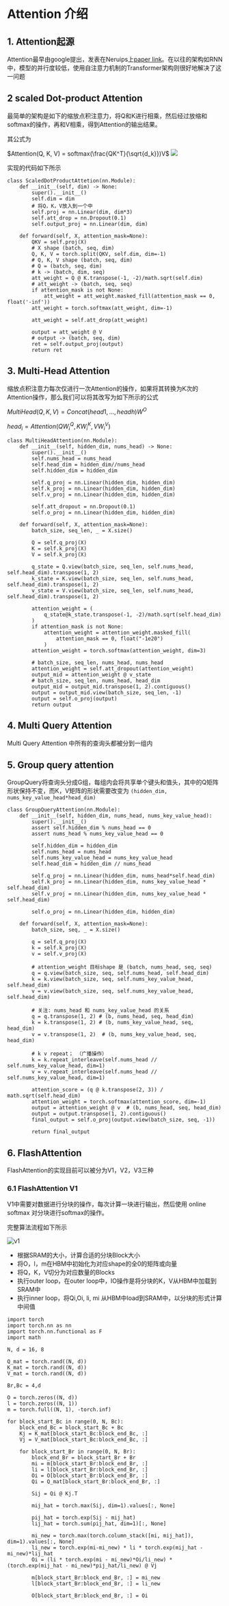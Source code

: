 # Attention 介绍

## 1. Attention起源

Attention最早由google提出，发表在Neruips上[paper link](https://proceedings.neurips.cc/paper_files/paper/2017/file/3f5ee243547dee91fbd053c1c4a845aa-Paper.pdf)。在以往的架构如RNN中，模型的并行度较低，使用自注意力机制的Transformer架构则很好地解决了这一问题

## 2 scaled Dot-product Attention

最简单的架构是如下的缩放点积注意力，将Q和K进行相乘，然后经过放缩和softmax的操作，再和V相乘，得到Attention的输出结果。

其公式为

$Attention(Q, K, V) = softmax(\frac{QK^T}{\sqrt{d_k}})V$
![](./images/sdp.png)

实现的代码如下所示

```python3
class ScaledDotProductAttetion(nn.Module):
    def __init__(self, dim) -> None:
        super().__init__()
        self.dim = dim
        # 将Q，K，V放入到一个中
        self.proj = nn.Linear(dim, dim*3)
        self.att_drop = nn.Dropout(0.1)
        self.output_proj = nn.Linear(dim, dim)
    
    def forward(self, X, attention_mask=None):
        QKV = self.proj(X)
        # X shape (batch, seq, dim)
        Q, K, V = torch.split(QKV, self.dim, dim=-1)
        # Q, K, V shape (batch, seq, dim)
        # Q = (batch, seq, dim)
        # k -> (batch, dim, seq)
        att_weight = Q @ K.transpose(-1, -2)/math.sqrt(self.dim)
        # att_weight -> (batch, seq, seq)
        if attention_mask is not None:
            att_weight = att_weight.masked_fill(attention_mask == 0, float('-inf'))
        att_weight = torch.softmax(att_weight, dim=-1)

        att_weight = self.att_drop(att_weight)

        output = att_weight @ V
        # output -> (batch, seq, dim)
        ret = self.output_proj(output)
        return ret
```

## 3. Multi-Head Attention

缩放点积注意力每次仅进行一次Attention的操作，如果将其转换为K次的Attention操作，那么我们可以将其改写为如下所示的公式

$MultiHead(Q, K, V) = Concat(head1, ..., headh)W^O$

$head_i = Attention(QW_i^Q, KW_i^K, VW_i^V)$

```python3
class MultiHeadAttention(nn.Module):
    def __init__(self, hidden_dim, nums_head) -> None:
        super().__init__()
        self.nums_head = nums_head
        self.head_dim = hidden_dim//nums_head
        self.hidden_dim = hidden_dim

        self.q_proj = nn.Linear(hidden_dim, hidden_dim)
        self.k_proj = nn.Linear(hidden_dim, hidden_dim)
        self.v_proj = nn.Linear(hidden_dim, hidden_dim)

        self.att_dropout = nn.Dropout(0.1)
        self.o_proj = nn.Linear(hidden_dim, hidden_dim)

    def forward(self, X, attention_mask=None):
        batch_size, seq_len, _ = X.size()

        Q = self.q_proj(X)
        K = self.k_proj(X)
        V = self.k_proj(X)

        q_state = Q.view(batch_size, seq_len, self.nums_head, self.head_dim).transpose(1, 2)
        k_state = K.view(batch_size, seq_len, self.nums_head, self.head_dim).transpose(1, 2)
        v_state = V.view(batch_size, seq_len, self.nums_head, self.head_dim).transpose(1, 2)

        attention_weight = (
            q_state@k_state.transpose(-1, -2)/math.sqrt(self.head_dim)
        )
        if attention_mask is not None:
            attention_weight = attention_weight.masked_fill(
                attention_mask == 0, float("-1e20")
            )
        attention_weight = torch.softmax(attention_weight, dim=3)

        # batch_size, seq_len, nums_head, nums_head
        attention_weight = self.att_dropout(attention_weight)
        output_mid = attention_weight @ v_state
        # batch_size, seq_len, nums_head, head_dim
        output_mid = output_mid.transpose(1, 2).contiguous()
        output = output_mid.view(batch_size, seq_len, -1)
        output = self.o_proj(output)
        return output
```

## 4. Multi Query Attention

Multi Query Attention 中所有的查询头都被分到一组内


## 5. Group query attention

GroupQuery将查询头分成G组，每组内会将共享单个键头和值头，其中的Q矩阵形状保持不变，而K，V矩阵的形状需要改变为
`(hidden_dim, nums_key_value_head*head_dim)` 

```python3
class GroupQueryAttention(nn.Module):
    def __init__(self, hidden_dim, nums_head, nums_key_value_head):
        super().__init__()
        assert self.hidden_dim % nums_head == 0
        assert nums_head % nums_key_value_head == 0

        self.hidden_dim = hidden_dim
        self.nums_head = nums_head
        self.nums_key_value_head = nums_key_value_head
        self.head_dim = hidden_dim // nums_head

        self.q_proj = nn.Linear(hidden_dim, nums_head*self.head_dim)
        self.k_proj = nn.Linear(hidden_dim, nums_key_value_head * self.head_dim)
        self.v_proj = nn.Linear(hidden_dim, nums_key_value_head * self.head_dim)

        self.o_proj = nn.Linear(hidden_dim, hidden_dim)

    def forward(self, X, attention_mask=None):
        batch_size, seq, _ = X.size()

        q = self.q_proj(X)
        k = self.k_proj(X)
        v = self.v_proj(X)

        # attention_weight 目标shape 是 (batch, nums_head, seq, seq)
        q = q.view(batch_size, seq, self.nums_head, self.head_dim)
        k = k.view(batch_size, seq, self.nums_key_value_head, self.head_dim)
        v = v.view(batch_size, seq, self.nums_key_value_head, self.head_dim)

        # 关注: nums_head 和 nums_key_value_head 的关系
        q = q.transpose(1, 2) # (b, nums_head, seq, head_dim)
        k = k.transpose(1, 2) # (b, nums_key_value_head, seq, head_dim)
        v = v.transpose(1, 2)  # (b, nums_key_value_head, seq, head_dim)

        # k v repeat； （广播操作）
        k = k.repeat_interleave(self.nums_head // self.nums_key_value_head, dim=1)
        v = v.repeat_interleave(self.nums_head // self.nums_key_value_head, dim=1)

        attention_score = (q @ k.transpose(2, 3)) / math.sqrt(self.head_dim)
        attention_weight = torch.softmax(attention_score, dim=-1)
        output = attention_weight @ v  # (b, nums_head, seq, head_dim)
        output = output.transpose(1, 2).contiguous()
        final_output = self.o_proj(output.view(batch_size, seq, -1))

        return final_output
```

## 6. FlashAttention

FlashAttention的实现目前可以被分为V1，V2，V3三种

### 6.1 FlashAttention V1

V1中需要对数据进行分块的操作，每次计算一块进行输出，然后使用 online softmax 对分块进行softmax的操作。

完整算法流程如下所示

![v1](./images/V1.png)

- 根据SRAM的大小，计算合适的分块Block大小
- 将O，l，m在HBM中初始化为对应shape的全0的矩阵或向量
- 将Q，K，V切分为对应数量的Blocks
- 执行outer loop，在outer loop中，IO操作是将分块的K，V从HBM中加载到SRAM中
- 执行inner loop，将Qi,Oi, li, mi 从HBM中load到SRAM中，以分块的形式计算中间值

```python3
import torch
import torch.nn as nn
import torch.nn.functional as F
import math

N, d = 16, 8

Q_mat = torch.rand((N, d))
K_mat = torch.rand((N, d))
V_mat = torch.rand((N, d))

Br,Bc = 4,d

O = torch.zeros((N, d))
l = torch.zeros((N, 1))
m = torch.full((N, 1), -torch.inf)

for block_start_Bc in range(0, N, Bc):
    block_end_Bc = block_start_Bc + Bc
    Kj = K_mat[block_start_Bc:block_end_Bc, :]
    Vj = V_mat[block_start_Bc:block_end_Bc, :]

    for block_start_Br in range(0, N, Br):
        block_end_Br = block_start_Br + Br
        mi = m[block_start_Br:block_end_Br, :]
        li = l[block_start_Br:block_end_Br, :]
        Oi = O[block_start_Br:block_end_Br, :]
        Qi = Q_mat[block_start_Br:block_end_Br, :]
        
        Sij = Qi @ Kj.T

        mij_hat = torch.max(Sij, dim=1).values[:, None]

        pij_hat = torch.exp(Sij - mij_hat)
        lij_hat = torch.sum(pij_hat, dim=1)[:, None]

        mi_new = torch.max(torch.column_stack([mi, mij_hat]), dim=1).values[:, None]
        li_new = torch.exp(mi-mi_new) * li * torch.exp(mij_hat - mi_new)*lij_hat
        Oi = (li * torch.exp(mi - mi_new)*Oi/li_new) * (torch.exp(mij_hat - mi_new)*pij_hat/li_new) @ Vj

        m[block_start_Br:block_end_Br, :] = mi_new
        l[block_start_Br:block_end_Br, :] = li_new

        O[block_start_Br:block_end_Br, :] = Oi
```